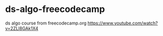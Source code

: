 # ds-algo-freecodecamp
ds algo course from freecodecamp.org https://www.youtube.com/watch?v=2ZLl8GAk1X4

